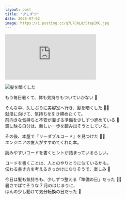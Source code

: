 ```yaml
---
layout: post
title: "少しずつ"
date: 2025-07-02
image: https://i.postimg.cc/q7L7CNL8/StepIMG.jpg
---
```


<iframe src="https://www.youtube.com/embed/IPXIgEAGe4U?si=T0GewK7jMOVWT6eK" title="YouTube video player" frameborder="0" allow="accelerometer; autoplay; clipboard-write; encrypted-media; gyroscope; picture-in-picture; web-share" referrerpolicy="strict-origin-when-cross-origin" allowfullscreen></iframe>

![髪を暗くした](https://i.postimg.cc/xdt01Wf5/S-132988945.jpg)

もう毎日暑くて、体も気持ちもついていかない 🫠

そんな中、久しぶりに美容室へ行き、髪を暗くした 💇‍♀️  
就活に向けて、気持ちを引き締めたくて。  
前向きな気持ちと不安が混ざる準備を少しずつ進めている 🌱  
鏡に映る自分は、新しい一歩を踏み出そうとしている。

その後、本屋で『リーダブルコード』を見つけた 📘✨  
エンジニアの友人がすすめてくれた本。

読みやすいコードを書くヒントが詰まっているらしい。

コードを書くことは、人とのやりとりに似ているかも。  
伝わる書き方を考えるきっかけになりそうで、楽しみ 🌷

今日は髪も気持ちも、少しずつ整える「準備の日」だった 🌆🍵  
暑さでばてそうな 7 月のはじまりに、  
ほんの少し動けて気分転換の日だった 🌻
